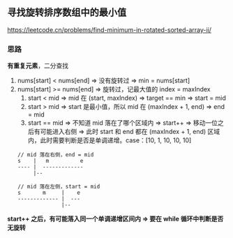 ## 寻找旋转排序数组中的最小值

<https://leetcode.cn/problems/find-minimum-in-rotated-sorted-array-ii/>

### 思路

**有重复元素**，二分查找

1. nums[start] < nums[end] => 没有旋转过 => min = nums[start]
2. nums[start] >= nums[end] => 旋转过，记最大值的 index = maxIndex
    1. start < mid => mid 在 (start, maxIndex) => target == min => start = mid
    2. start > mid => start 是最小值，所以 mid 在 (maxIndex + 1, end) => end = mid
    3. start == mid => 不知道 mid 落在了哪个区域内 => start++ => 移动一位之后有可能进入右侧 =>
       此时 start 和 end 都在 (maxIndex + 1, end) 区域内，此时需要判断是否是单调递增。case：[10, 1, 10, 10, 10]
      ```
      // mid 落在右侧，end = mid
      s    |   m          e
      ---- |  -------------
           |--
   
      // mid 落在左侧，start = mid
      s       m     |    e
      ------------- |  ---
                    |--
      ```

**start++ 之后，有可能落入同一个单调递增区间内 => 要在 while 循环中判断是否无旋转**

   
